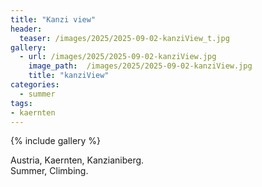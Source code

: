 ```yaml
---
title: "Kanzi view"
header:
  teaser: /images/2025/2025-09-02-kanziView_t.jpg
gallery:
  - url: /images/2025/2025-09-02-kanziView.jpg
    image_path:  /images/2025/2025-09-02-kanziView.jpg
    title: "kanziView"
categories:
  - summer
tags:
- kaernten
---
```


{% include gallery %}

Austria, Kaernten, Kanzianiberg.  
Summer, Climbing.
